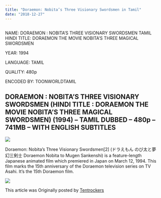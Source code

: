 ```yaml
---
title: "Doraemon: Nobita’s Three Visionary Swordsmen in Tamil"
date: "2018-12-27"
---
```


## 

NAME: DORAEMON : NOBITA’S THREE VISIONARY SWORDSMEN TAMIL  
HINDI TITLE: DORAEMON THE MOVIE NOBITA’S THREE MAGICAL SWORDSMEN

YEAR: 1994

LANGUAGE: TAMIL 

QUALITY: 480p

ENCODED BY: TOONWORLDTAMIL

## DORAEMON : NOBITA’S THREE VISIONARY SWORDSMEN (HINDI TITLE : DORAEMON THE MOVIE NOBITA’S THREE MAGICAL SWORDSMEN) (1994) – TAMIL DUBBED – 480p – 741MB – WITH ENGLISH SUBTITLES

[![](https://4.bp.blogspot.com/-yUc5o1dhlGM/XCPN5iNwo2I/AAAAAAAAAoU/tH262OKLqY03IRbK3I1vKIqKioYoqlcEQCLcBGAs/s1600/Nobita_and_Fantastic_Three_Musketeers.jpg)](https://4.bp.blogspot.com/-yUc5o1dhlGM/XCPN5iNwo2I/AAAAAAAAAoU/tH262OKLqY03IRbK3I1vKIqKioYoqlcEQCLcBGAs/s1600/Nobita_and_Fantastic_Three_Musketeers.jpg)

Doraemon: Nobita’s Three Visionary Swordsmen\[2\] (ドラえもん のび太と夢幻三剣士 Doraemon Nobita to Mugen Sankenshi) is a feature-length Japanese animated film which premiered in Japan on March 12, 1994. This film marks the 15th anniversary of the Doraemon television series on TV Asahi. It’s the 15th Doraemon film.

[![](https://3.bp.blogspot.com/-YFd3zuCnyzU/XCAUgcnMgrI/AAAAAAAAAnk/nQeDOYnBznIOBKhYQnYNaLNlU9G4zQY8ACLcBGAs/s320/CHristmas%2Btable%2Bmovie.jpg)](https://3.bp.blogspot.com/-YFd3zuCnyzU/XCAUgcnMgrI/AAAAAAAAAnk/nQeDOYnBznIOBKhYQnYNaLNlU9G4zQY8ACLcBGAs/s1600/CHristmas%2Btable%2Bmovie.jpg)

This article was Originally posted by [Tentrockers](https://tentrockers.blogspot.com/)
